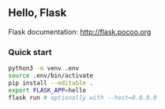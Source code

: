 Hello, Flask
------------

Flask documentation: http://flask.pocoo.org


### Quick start

```bash
python3 -m venv .env
source .env/bin/activate
pip install --editable .
export FLASK_APP=hello
flask run # optionally with --host=0.0.0.0
```

